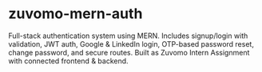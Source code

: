 # zuvomo-mern-auth
Full-stack authentication system using MERN. Includes signup/login with validation, JWT auth, Google &amp; LinkedIn login, OTP-based password reset, change password, and secure routes. Built as Zuvomo Intern Assignment with connected frontend &amp; backend.
